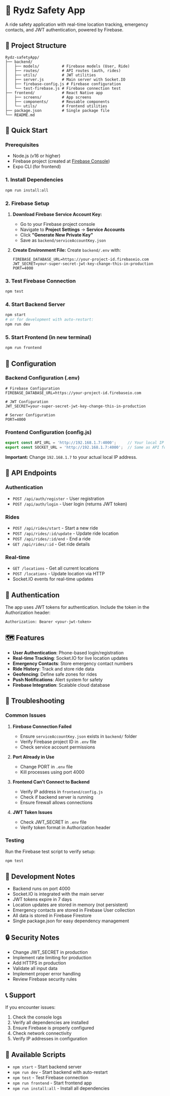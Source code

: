 # 🚗 Rydz Safety App

A ride safety application with real-time location tracking, emergency contacts, and JWT authentication, powered by Firebase.

## 📁 Project Structure

```
Rydz-safetyApp/
├── backend/
│   ├── models/          # Firebase models (User, Ride)
│   ├── routes/          # API routes (auth, rides)
│   ├── utils/           # JWT utilities
│   ├── server.js        # Main server with Socket.IO
│   ├── firebase-config.js # Firebase configuration
│   └── test-firebase.js # Firebase connection test
├── frontend/            # React Native app
│   ├── screens/         # App screens
│   ├── components/      # Reusable components
│   └── utils/           # Frontend utilities
├── package.json         # Single package file
└── README.md
```

## 🚀 Quick Start

### Prerequisites
- Node.js (v16 or higher)
- Firebase project (created at [Firebase Console](https://console.firebase.google.com/))
- Expo CLI (for frontend)

### 1. Install Dependencies

```bash
npm run install:all
```

### 2. Firebase Setup

1. **Download Firebase Service Account Key:**
   - Go to your Firebase project console
   - Navigate to **Project Settings** → **Service Accounts**
   - Click **"Generate New Private Key"**
   - Save as `backend/serviceAccountKey.json`

2. **Create Environment File:**
   Create `backend/.env` with:
   ```env
   FIREBASE_DATABASE_URL=https://your-project-id.firebaseio.com
   JWT_SECRET=your-super-secret-jwt-key-change-this-in-production
   PORT=4000
   ```

### 3. Test Firebase Connection

```bash
npm test
```

### 4. Start Backend Server

```bash
npm start
# or for development with auto-restart:
npm run dev
```

### 5. Start Frontend (in new terminal)

```bash
npm run frontend
```

## 🔧 Configuration

### Backend Configuration (.env)
```env
# Firebase Configuration
FIREBASE_DATABASE_URL=https://your-project-id.firebaseio.com

# JWT Configuration
JWT_SECRET=your-super-secret-jwt-key-change-this-in-production

# Server Configuration
PORT=4000
```

### Frontend Configuration (config.js)
```javascript
export const API_URL = 'http://192.168.1.7:4000';     // Your local IP
export const SOCKET_URL = 'http://192.168.1.7:4000';  // Same as API for now
```

**Important:** Change `192.168.1.7` to your actual local IP address.

## 📱 API Endpoints

### Authentication
- `POST /api/auth/register` - User registration
- `POST /api/auth/login` - User login (returns JWT token)

### Rides
- `POST /api/rides/start` - Start a new ride
- `POST /api/rides/:id/update` - Update ride location
- `POST /api/rides/:id/end` - End a ride
- `GET /api/rides/:id` - Get ride details

### Real-time
- `GET /locations` - Get all current locations
- `POST /locations` - Update location via HTTP
- Socket.IO events for real-time updates

## 🔐 Authentication

The app uses JWT tokens for authentication. Include the token in the Authorization header:

```
Authorization: Bearer <your-jwt-token>
```

## 🗺️ Features

- **User Authentication**: Phone-based login/registration
- **Real-time Tracking**: Socket.IO for live location updates
- **Emergency Contacts**: Store emergency contact numbers
- **Ride History**: Track and store ride data
- **Geofencing**: Define safe zones for rides
- **Push Notifications**: Alert system for safety
- **Firebase Integration**: Scalable cloud database

## 🐛 Troubleshooting

### Common Issues

1. **Firebase Connection Failed**
   - Ensure `serviceAccountKey.json` exists in `backend/` folder
   - Verify Firebase project ID in `.env` file
   - Check service account permissions

2. **Port Already in Use**
   - Change PORT in `.env` file
   - Kill processes using port 4000

3. **Frontend Can't Connect to Backend**
   - Verify IP address in `frontend/config.js`
   - Check if backend server is running
   - Ensure firewall allows connections

4. **JWT Token Issues**
   - Check JWT_SECRET in `.env` file
   - Verify token format in Authorization header

### Testing

Run the Firebase test script to verify setup:
```bash
npm test
```

## 📝 Development Notes

- Backend runs on port 4000
- Socket.IO is integrated with the main server
- JWT tokens expire in 7 days
- Location updates are stored in memory (not persistent)
- Emergency contacts are stored in Firebase User collection
- All data is stored in Firebase Firestore
- Single package.json for easy dependency management

## 🔒 Security Notes

- Change JWT_SECRET in production
- Implement rate limiting for production
- Add HTTPS in production
- Validate all input data
- Implement proper error handling
- Review Firebase security rules

## 📞 Support

If you encounter issues:
1. Check the console logs
2. Verify all dependencies are installed
3. Ensure Firebase is properly configured
4. Check network connectivity
5. Verify IP addresses in configuration

## 🚀 Available Scripts

- `npm start` - Start backend server
- `npm run dev` - Start backend with auto-restart
- `npm test` - Test Firebase connection
- `npm run frontend` - Start frontend app
- `npm run install:all` - Install all dependencies
